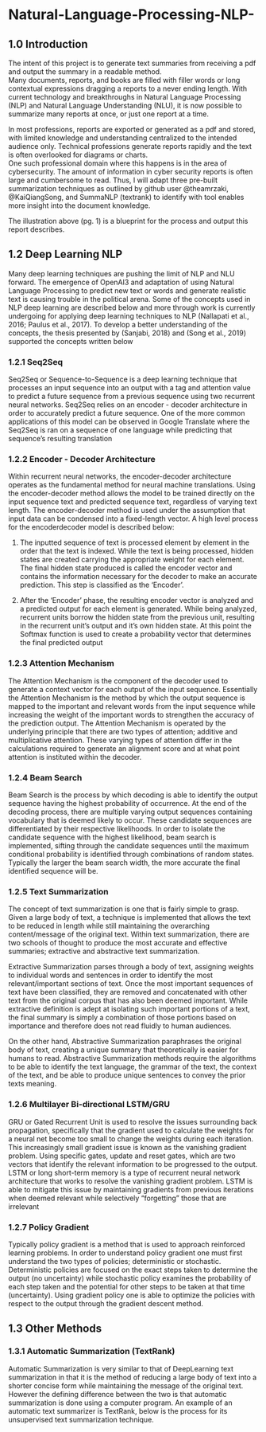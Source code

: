 # Natural-Language-Processing-NLP-

## 1.0 Introduction 
The intent of this project is to generate text summaries from receiving a pdf and output the summary in a readable method.  
Many documents, reports, and books are filled with filler words or long contextual expressions dragging a reports to a never ending length.
With current technology and breakthroughs in Natural Language Processing (NLP) and Natural Language Understanding (NLU), it is now possible to summarize many reports at once, or just one report at a time.  

 In most professions, reports are exported or generated as a pdf and stored, with limited knowledge and understanding centralized to the intended audience only. Technical professions generate reports rapidly and the text is often overlooked for diagrams or charts.  
One such professional domain where this happens is in the area of cybersecurity.  The amount of information in cyber security reports is often large and cumbersome to read. 
Thus, I will adapt three pre-built summarization techniques as outlined by github user @theamrzaki, @KaiQiangSong, and SummaNLP (textrank) to identify with tool enables more insight into the document knowledge.  

The illustration above (pg. 1)  is a blueprint for the process and output this report describes.    

## 1.2 Deep Learning NLP 
 Many deep learning techniques are pushing the limit of NLP and NLU forward.  The emergence of OpenAI3 and adaptation of using Natural Language Processing to predict new text or words and generate realistic text is causing trouble in the political arena. Some of the concepts used in NLP deep learning are described below and more through work is currently undergoing for applying deep learning techniques to NLP (Nallapati et al., 2016; Paulus et al., 2017).  To develop a better understanding of the concepts, the thesis presented by (Sanjabi, 2018) and (Song et al., 2019) supported the concepts written below
 
### 1.2.1 Seq2Seq
Seq2Seq or Sequence-to-Sequence is a deep learning technique that processes an input sequence into an output with a tag and attention value to predict a future sequence from a previous sequence using two recurrent neural networks. Seq2Seq relies on an encoder - decoder architecture in order to accurately predict a future sequence. One of the more common applications of this model can be observed in Google Translate where the Seq2Seq is ran on a sequence of one language while predicting that sequence’s resulting translation

### 1.2.2 Encoder - Decoder Architecture

Within recurrent neural networks, the encoder-decoder architecture operates as the fundamental method for neural machine translations. Using the encoder-decoder method allows the model to be trained directly on the input sequence text and predicted sequence text, regardless of varying text length. The encoder-decoder method is used under the assumption that input data can be condensed into a fixed-length vector. A high level process for the encoderdecoder model is described below: 
 
1) The inputted sequence of text is processed element by element in the order that the text is indexed. While the text is being processed, hidden states are created carrying the appropriate weight for each element. The final hidden state produced is called the encoder vector and contains the information necessary for the decoder to make an accurate prediction. This step is classified as the ‘Encoder’. 
 
2) After the ‘Encoder’ phase, the resulting encoder vector is analyzed and a predicted output for each element is generated. While being analyzed, recurrent units borrow the hidden state from the previous unit, resulting in the recurrent unit’s output and it’s own hidden state. At this point the Softmax function is used to create a probability vector that determines the final predicted output

### 1.2.3 Attention Mechanism

The Attention Mechanism is the component of the decoder used to generate a context vector for each output of the input sequence. Essentially the Attention Mechanism is the method by which the output sequence is mapped to the important and relevant words from the input sequence while increasing the weight of the important words to strengthen the accuracy of the prediction output. The Attention Mechanism is operated by the underlying principle that there are two types of attention; additive and multiplicative attention. These varying types of attention differ in the calculations required to generate an alignment score and at what point attention is instituted within the decoder. 

### 1.2.4 Beam Search

Beam Search is the process by which decoding is able to identify the output sequence having the highest probability of occurrence. At the end of the decoding process, there are multiple varying output sequences containing vocabulary that is deemed likely to occur. These candidate sequences are differentiated by their respective likelihoods. In order to isolate the candidate sequence with the highest likelihood, beam search is implemented, sifting through the candidate sequences until the maximum conditional probability is identified through combinations of random states. Typically the larger the beam search width, the more accurate the final identified sequence will be. 

### 1.2.5 Text Summarization 

The concept of text summarization is one that is fairly simple to grasp. Given a large body of text, a technique is implemented that allows the text to be reduced in length while still maintaining the overarching content/message of the original text. Within text summarization, there are two schools of thought to produce the most accurate and effective summaries; extractive and abstractive text summarization.  
 
Extractive Summarization parses through a body of text, assigning weights to individual words and sentences in order to identify the most relevant/important sections of text. Once the most important sequences of text have been classified, they are removed and concatenated with other text from the original corpus that has also been deemed important. While extractive definition is adept at isolating such important portions of a text, the final summary is simply a combination of those portions based on importance and therefore does not read fluidly to human audiences.  
 
On the other hand, Abstractive Summarization paraphrases the original body of text, creating a unique summary that theoretically is easier for humans to read. Abstractive Summarization methods require the algorithms to be able to identify the text language, the grammar of the text, the context of the text, and be able to produce unique sentences to convey the prior texts meaning.

### 1.2.6 Multilayer Bi-directional LSTM/GRU 

GRU or Gated Recurrent Unit is used to resolve the issues surrounding back propagation, specifically that the gradient used to calculate the weights for a neural net become too small to change the weights during each iteration. This increasingly small gradient issue is known as the vanishing gradient problem. Using specific gates, update and reset gates, which are two vectors that identify the relevant information to be progressed to the output.  LSTM or long short-term memory is a type of recurrent neural network architecture that works to resolve the vanishing gradient problem. LSTM is able to mitigate this issue by maintaining gradients from previous iterations when deemed relevant while selectively “forgetting” those that are irrelevant

### 1.2.7 Policy Gradient

Typically policy gradient is a method that is used to approach reinforced learning problems. In order to understand policy gradient one must first understand the two types of policies; deterministic or stochastic. Deterministic policies are focused on the exact steps taken to determine the output (no uncertainty) while stochastic policy examines the probability of each step taken and the potential for other steps to be taken at that time (uncertainty). Using gradient policy one is able to optimize the policies with respect to the output through the gradient descent method.

## 1.3 Other Methods 

### 1.3.1 Automatic Summarization (TextRank) 

Automatic Summarization is very similar to that of DeepLearning text summarization in that it is the method of reducing a large body of text into a shorter concise form while maintaining the message of the original text. However the defining difference between the two is that automatic summarization is done using a computer program. An example of an automatic text summarizer is TextRank, below is the process for its unsupervised text summarization technique.  
 
 
